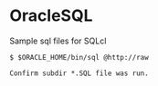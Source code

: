 # OracleSQL
Sample sql files for SQLcl

```shell
$ $ORACLE_HOME/bin/sql @http://raw

Confirm subdir *.SQL file was run.
